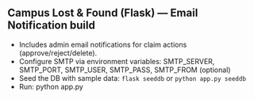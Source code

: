 Campus Lost & Found (Flask) — Email Notification build
-----------------------------------------------------
- Includes admin email notifications for claim actions (approve/reject/delete).
- Configure SMTP via environment variables:
  SMTP_SERVER, SMTP_PORT, SMTP_USER, SMTP_PASS, SMTP_FROM (optional)
- Seed the DB with sample data: `flask seeddb` or `python app.py seeddb`
- Run: python app.py
